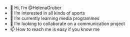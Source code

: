 - 👋 Hi, I’m @HelenaGruber
- 👀 I’m interested in all kinds of sports
- 🌱 I’m currently learning media programmes
- 💞️ I’m looking to collaborate on a communication project
- 📫 How to reach me is easy if you know me 

<!---
HelenaGruber/HelenaGruber is a ✨ special ✨ repository because its `README.md` (this file) appears on your GitHub profile.
You can click the Preview link to take a look at your changes.
--->
